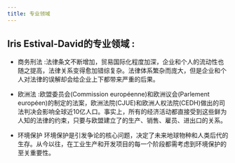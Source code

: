 ```yaml
---
title: 专业领域
---
```


## Iris Estival-David的专业领域 : 

* 商务刑法 :法律条文不断增加，贸易国际化程度加深，企业和个人的流动性也随之提高，法律关系变得愈加错综复杂。法律体系繁杂而庞大，但是企业和个人对法律的误解却会给企业上下都带来严重的后果。

* 欧洲法 :欧盟委员会(Commission européenne)和欧洲议会(Parlement européen)的制定的法案，欧洲法院(CJUE)和欧洲人权法院(CEDH)做出的司法判决会影响全球近10亿人口。事实上，所有的经济活动都直接受到这些鲜为人知的法律的约束，只要与欧盟建立了的生产、销售、雇员、进出口的关系。

* 环境保护
环境保护是引发争论的核心问题，决定了未来地球物种和人类后代的生存。从今以往，在工业生产和开发项目的每一个阶段都需考虑到环境保护的至关重要性。
